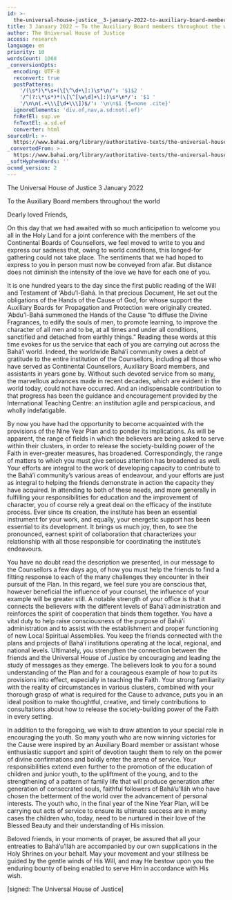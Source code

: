 ```yaml
---
id: >-
  the-universal-house-justice__3-january-2022-to-auxiliary-board-members-throughout-world__3066869045__en
title: 3 January 2022 – To the Auxiliary Board members throughout the world
author: The Universal House of Justice
access: research
language: en
priority: 10
wordsCount: 1008
_conversionOpts:
  encoding: UTF-8
  reconvert: true
  postPatterns:
    '/(\s*)\*\s+(\[\^\d+\]:)\s*\n/': '$1$2 '
    '/^(?:\*\s*)*(\[\^[\w\d]+\]:)\s*\n*/': '$1 '
    '/\n\n(.+\\\[\d+\\\])$/': '\n\n$1 {¶=none .cite}'
  ignoreElements: 'div.of,nav,a.sd:not(.ef)'
  fnRefEl: sup.ve
  fnTextEl: a.sd.ef
  converter: html
sourceUrl: >-
  https://www.bahai.org/library/authoritative-texts/the-universal-house-of-justice/messages/20220103_001/20220103_001.xhtml
_convertedFrom: >-
  https://www.bahai.org/library/authoritative-texts/the-universal-house-of-justice/messages/20220103_001/20220103_001.xhtml
_softHyphenWords: ''
ocnmd_version: 2
---
```

The Universal House of Justice
3 January 2022

To the Auxiliary Board members throughout the world

Dearly loved Friends,

On this day that we had awaited with so much anticipation to welcome you all in the Holy Land for a joint conference with the members of the Continental Boards of Counsellors, we feel moved to write to you and express our sadness that, owing to world conditions, this longed-for gathering could not take place. The sentiments that we had hoped to express to you in person must now be conveyed from afar. But distance does not diminish the intensity of the love we have for each one of you.

It is one hundred years to the day since the first public reading of the Will and Testament of ‘Abdu’l-Bahá. In that precious Document, He set out the obligations of the Hands of the Cause of God, for whose support the Auxiliary Boards for Propagation and Protection were originally created. ‘Abdu’l-Bahá summoned the Hands of the Cause “to diffuse the Divine Fragrances, to edify the souls of men, to promote learning, to improve the character of all men and to be, at all times and under all conditions, sanctified and detached from earthly things.” Reading these words at this time evokes for us the service that each of you are carrying out across the Bahá’í world. Indeed, the worldwide Bahá’í community owes a debt of gratitude to the entire institution of the Counsellors, including all those who have served as Continental Counsellors, Auxiliary Board members, and assistants in years gone by. Without such devoted service from so many, the marvellous advances made in recent decades, which are evident in the world today, could not have occurred. And an indispensable contribution to that progress has been the guidance and encouragement provided by the International Teaching Centre: an institution agile and perspicacious, and wholly indefatigable.

By now you have had the opportunity to become acquainted with the provisions of the Nine Year Plan and to ponder its implications. As will be apparent, the range of fields in which the believers are being asked to serve within their clusters, in order to release the society-building power of the Faith in ever-greater measures, has broadened. Correspondingly, the range of matters to which you must give serious attention has broadened as well. Your efforts are integral to the work of developing capacity to contribute to the Bahá’í community’s various areas of endeavour, and your efforts are just as integral to helping the friends demonstrate in action the capacity they have acquired. In attending to both of these needs, and more generally in fulfilling your responsibilities for education and the improvement of character, you of course rely a great deal on the efficacy of the institute process. Ever since its creation, the institute has been an essential instrument for your work, and equally, your energetic support has been essential to its development. It brings us much joy, then, to see the pronounced, earnest spirit of collaboration that characterizes your relationship with all those responsible for coordinating the institute’s endeavours.

You have no doubt read the description we presented, in our message to the Counsellors a few days ago, of how you must help the friends to find a fitting response to each of the many challenges they encounter in their pursuit of the Plan. In this regard, we feel sure you are conscious that, however beneficial the influence of your counsel, the influence of your example will be greater still. A notable strength of your office is that it connects the believers with the different levels of Bahá’í administration and reinforces the spirit of cooperation that binds them together. You have a vital duty to help raise consciousness of the purpose of Bahá’í administration and to assist with the establishment and proper functioning of new Local Spiritual Assemblies. You keep the friends connected with the plans and projects of Bahá’í institutions operating at the local, regional, and national levels. Ultimately, you strengthen the connection between the friends and the Universal House of Justice by encouraging and leading the study of messages as they emerge. The believers look to you for a sound understanding of the Plan and for a courageous example of how to put its provisions into effect, especially in teaching the Faith. Your strong familiarity with the reality of circumstances in various clusters, combined with your thorough grasp of what is required for the Cause to advance, puts you in an ideal position to make thoughtful, creative, and timely contributions to consultations about how to release the society-building power of the Faith in every setting.

In addition to the foregoing, we wish to draw attention to your special role in encouraging the youth. So many youth who are now winning victories for the Cause were inspired by an Auxiliary Board member or assistant whose enthusiastic support and spirit of devotion taught them to rely on the power of divine confirmations and boldly enter the arena of service. Your responsibilities extend even further to the promotion of the education of children and junior youth, to the upliftment of the young, and to the strengthening of a pattern of family life that will produce generation after generation of consecrated souls, faithful followers of Bahá’u’lláh who have chosen the betterment of the world over the advancement of personal interests. The youth who, in the final year of the Nine Year Plan, will be carrying out acts of service to ensure its ultimate success are in many cases the children who, today, need to be nurtured in their love of the Blessed Beauty and their understanding of His mission.

Beloved friends, in your moments of prayer, be assured that all your entreaties to Bahá’u’lláh are accompanied by our own supplications in the Holy Shrines on your behalf. May your movement and your stillness be guided by the gentle winds of His Will, and may He bestow upon you the enduring bounty of being enabled to serve Him in accordance with His wish.

\[signed: The Universal House of Justice\]
